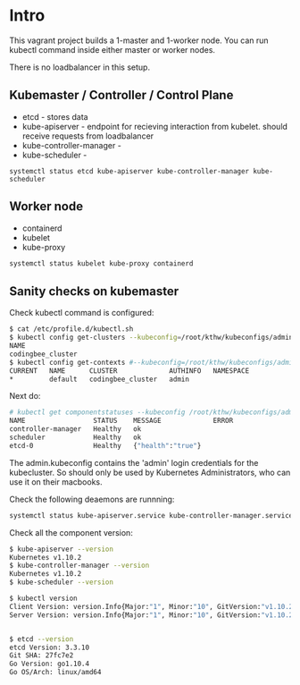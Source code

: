 # Intro

This vagrant project builds a 1-master and 1-worker node. You can run kubectl command inside either master or worker nodes. 

There is no loadbalancer in this setup. 


## Kubemaster / Controller / Control Plane

- etcd - stores data
- kube-apiserver - endpoint for recieving interaction from kubelet. should receive requests from loadbalancer
- kube-controller-manager -
- kube-scheduler - 

```
systemctl status etcd kube-apiserver kube-controller-manager kube-scheduler
```

## Worker node

- containerd
- kubelet
- kube-proxy

```bash
systemctl status kubelet kube-proxy containerd
```

## Sanity checks on kubemaster

Check kubectl command is configured:

```bash
$ cat /etc/profile.d/kubectl.sh
$ kubectl config get-clusters --kubeconfig=/root/kthw/kubeconfigs/admin.kubeconfig
NAME
codingbee_cluster
$ kubectl config get-contexts #--kubeconfig=/root/kthw/kubeconfigs/admin.kubeconfig
CURRENT   NAME      CLUSTER             AUTHINFO   NAMESPACE
*         default   codingbee_cluster   admin
```

Next do:

```bash
# kubectl get componentstatuses --kubeconfig /root/kthw/kubeconfigs/admin.kubeconfig
NAME                 STATUS    MESSAGE             ERROR
controller-manager   Healthy   ok
scheduler            Healthy   ok
etcd-0               Healthy   {"health":"true"}
```

The admin.kubeconfig contains the 'admin' login credentials for the kubecluster. So should only be used by Kubernetes Administrators, who can use it on their macbooks. 

Check the following deaemons are runnning:

```bash
systemctl status kube-apiserver.service kube-controller-manager.service kube-scheduler.service etcd
```


Check all the component version:

```bash
$ kube-apiserver --version
Kubernetes v1.10.2
$ kube-controller-manager --version
Kubernetes v1.10.2
$ kube-scheduler --version

$ kubectl version
Client Version: version.Info{Major:"1", Minor:"10", GitVersion:"v1.10.2", GitCommit:"81753b10df112992bf51bbc2c2f85208aad78335", GitTreeState:"clean", BuildDate:"2018-04-27T09:22:21Z", GoVersion:"go1.9.3", Compiler:"gc", Platform:"linux/amd64"}
Server Version: version.Info{Major:"1", Minor:"10", GitVersion:"v1.10.2", GitCommit:"81753b10df112992bf51bbc2c2f85208aad78335", GitTreeState:"clean", BuildDate:"2018-04-27T09:10:24Z", GoVersion:"go1.9.3", Compiler:"gc", Platform:"linux/amd64"}


$ etcd --version
etcd Version: 3.3.10
Git SHA: 27fc7e2
Go Version: go1.10.4
Go OS/Arch: linux/amd64
```


